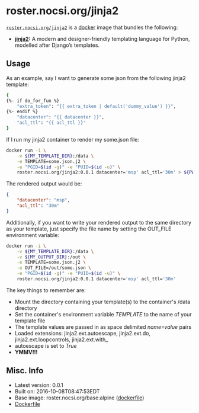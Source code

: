 # roster.nocsi.org/jinja2  

[`roster.nocsi.org/jinja2`][1] is a [docker][2] image that bundles the following:  
* **[jinja2][3]:**  A modern and designer-friendly templating language for Python, modelled after Django’s templates.  

## Usage  
As an example, say I want to generate some json from the following jinja2 template:

```sh
{
{%- if do_for_fun %}
    "extra_token": "{{ extra_token | default('dummy_value') }}",
{%- endif %}
    "datacenter": "{{ datacenter }}",
    "acl_ttl": "{{ acl_ttl }}"
}
```


If I run my jinja2 container to render my some.json file:     

```sh
docker run -i \
    -v ${MY_TEMPLATE_DIR}:/data \
	-e TEMPLATE=some.json.j2 \
	-e "PGID=$(id -g)" -e "PUID=$(id -u)" \
	roster.nocsi.org/jinja2:0.0.1 datacenter='msp' acl_ttl='30m' > ${PWD}/some.json
```


The rendered output would be:
```json
{
    "datacenter": "msp",
    "acl_ttl": "30m"
}
```


Additionally, if you want to write your rendered output to the same directory as your template, just specify the file name by setting the OUT_FILE environment variable:

```sh
docker run -i \
    -v ${MY_TEMPLATE_DIR}:/data \
    -v ${MY_OUTPUT_DIR}:/out \
	-e TEMPLATE=some.json.j2 \
	-e OUT_FILE=/out/some.json \
	-e "PGID=$(id -g)" -e "PUID=$(id -u)" \
	roster.nocsi.org/jinja2:0.0.1 datacenter='msp' acl_ttl='30m'
```


The key things to remember are:   
* Mount the directory containing your template(s) to the container's /data directory
* Set the container's environment variable *TEMPLATE* to the name of your template file
* The template values are passed in as space delimited *name=value* pairs 
* Loaded extensions: jinja2.ext.autoescape, jinja2.ext.do, jinja2.ext.loopcontrols, jinja2.ext.with_
* autoescape is set to *True*
* **YMMV!!!**

## Misc. Info 
* Latest version: 0.0.1   
* Built on: 2016-10-08T08:47:53EDT   
* Base image: roster.nocsi.org/base:alpine ([dockerfile][6])  
* [Dockerfile][7]

[1]: https://hub.docker.com/r/roster.nocsi.org/jinja2/   
[2]: https://docker.com 
[3]: http://jinja.pocoo.org/docs/dev/
[6]: https://github.com/nocsigroup/dockerfiles/blob/master/base/alpine
[7]: https://github.com/nocsigroup/dockerfiles/tree/master/jinja2
